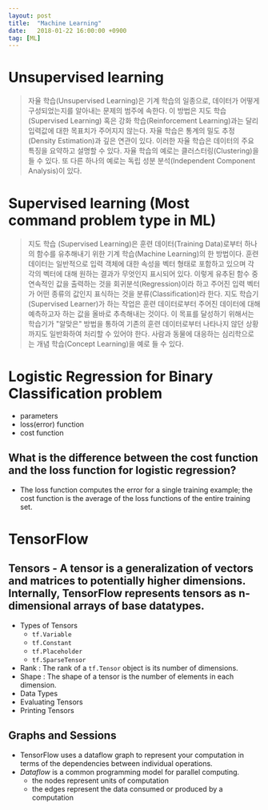 ```yaml
---
layout: post
title:  "Machine Learning"
date:   2018-01-22 16:00:00 +0900
tag: [ML]
---
```


# Unsupervised learning

> 자율 학습(Unsupervised Learning)은 기계 학습의 일종으로, 데이터가 어떻게 구성되었는지를 알아내는 문제의 범주에 속한다. 이 방법은 지도 학습(Supervised Learning) 혹은 강화 학습(Reinforcement Learning)과는 달리 입력값에 대한 목표치가 주어지지 않는다. 자율 학습은 통계의 밀도 추정(Density Estimation)과 깊은 연관이 있다. 이러한 자율 학습은 데이터의 주요 특징을 요약하고 설명할 수 있다. 자율 학습의 예로는 클러스터링(Clustering)을 들 수 있다. 또 다른 하나의 예로는 독립 성분 분석(Independent Component Analysis)이 있다.


# Supervised learning (Most command problem type in ML)
> 지도 학습 (Supervised Learning)은 훈련 데이터(Training Data)로부터 하나의 함수를 유추해내기 위한 기계 학습(Machine Learning)의 한 방법이다. 훈련 데이터는 일반적으로 입력 객체에 대한 속성을 벡터 형태로 포함하고 있으며 각각의 벡터에 대해 원하는 결과가 무엇인지 표시되어 있다. 이렇게 유추된 함수 중 연속적인 값을 출력하는 것을 회귀분석(Regression)이라 하고 주어진 입력 벡터가 어떤 종류의 값인지 표식하는 것을 분류(Classification)라 한다. 지도 학습기(Supervised Learner)가 하는 작업은 훈련 데이터로부터 주어진 데이터에 대해 예측하고자 하는 값을 올바로 추측해내는 것이다. 이 목표를 달성하기 위해서는 학습기가 "알맞은" 방법을 통하여 기존의 훈련 데이터로부터 나타나지 않던 상황까지도 일반화하여 처리할 수 있어야 한다. 사람과 동물에 대응하는 심리학으로는 개념 학습(Concept Learning)을 예로 들 수 있다.

# Logistic Regression for Binary Classification problem
  - parameters
  - loss(error) function
  - cost function

## What is the difference between the cost function and the loss function for logistic regression?
  - The loss function computes the error for a single training example; the cost function is the average of the loss functions of the entire training set.


# TensorFlow

## Tensors - A tensor is a generalization of vectors and matrices to potentially higher dimensions. Internally, TensorFlow represents tensors as n-dimensional arrays of base datatypes.

  - Types of Tensors
    - `tf.Variable`
    - `tf.Constant`
    - `tf.Placeholder`
    - `tf.SparseTensor`
  - Rank : The rank of a `tf.Tensor` object is its number of dimensions.
  - Shape : The shape of a tensor is the number of elements in each dimension.
  - Data Types
  - Evaluating Tensors
  - Printing Tensors

## Graphs and Sessions
  - TensorFlow uses a dataflow graph to represent your computation in terms of the dependencies between individual operations.
  - *Dataflow* is a common programming model for parallel computing.
    - the nodes represent units of computation
    - the edges represent the data consumed or produced by a computation
